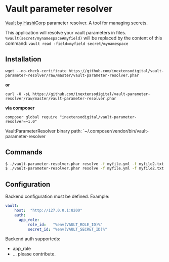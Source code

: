 Vault parameter resolver
========================

[Vault by HashiCorp](https://www.vaultproject.io/) parameter resolver. A tool for managing secrets.

This application will resolve your vault parameters in files.
`%vault(secret/mynamespace#myfield)` will be replaced by the content of this command: `vault read -field=myfield secret/mynamespace`

## Installation

`wget --no-check-certificate https://github.com/inextensodigital/vault-parameter-resolver/raw/master/vault-parameter-resolver.phar`

**or**

`curl -O -sL https://github.com/inextensodigital/vault-parameter-resolver/raw/master/vault-parameter-resolver.phar`

**via composer**

`composer global require "inextensodigital/vault-parameter-resolver=~1.0"`

VaultParameterResolver binary path: `~/.composer/vendor/bin/vault-parameter-resolver

## Commands

```sh
$ ./vault-parameter-resolver.phar resolve -f myfile.yml -f myfile2.txt
$ ./vault-parameter-resolver.phar resolve -f myfile.yml -f myfile2.txt -c /path/to/my-config-file.yml
```

## Configuration

Backend configuration must be defined. Example:

```yaml
vault:
    host:  "http://127.0.0.1:8200"
    auth:
      app_role:
          role_id:   "%env(VAULT_ROLE_ID)%"
          secret_id: "%env(VAULT_SECRET_ID)%"
```

Backend auth supporteds:

- app_role
- ... please contribute.
